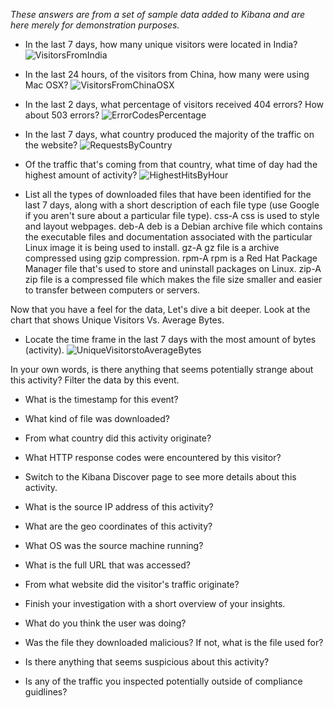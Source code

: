 _These answers are from a set of sample data added to Kibana and are here merely for demonstration purposes._

- In the last 7 days, how many unique visitors were located in India?
![VisitorsFromIndia](https://user-images.githubusercontent.com/96896057/167231207-670880d5-5560-4cac-9019-48f28824d366.png)

- In the last 24 hours, of the visitors from China, how many were using Mac OSX? 
![VisitorsFromChinaOSX](https://user-images.githubusercontent.com/96896057/167231311-417b7170-f05a-4fa2-96d1-1030d8d95d2c.png)


- In the last 2 days, what percentage of visitors received 404 errors? How about 503 errors? 
![ErrorCodesPercentage](https://user-images.githubusercontent.com/96896057/167231340-b3f306d9-4beb-4496-8839-cf0fe7128921.png)

- In the last 7 days, what country produced the majority of the traffic on the website? 
![RequestsByCountry](https://user-images.githubusercontent.com/96896057/167231360-34736bfc-6508-4906-b014-007ab40e97df.png)

- Of the traffic that's coming from that country, what time of day had the highest amount of activity? 
![HighestHitsByHour](https://user-images.githubusercontent.com/96896057/167231435-ae35860c-924c-4fbd-a200-2124b31cfa55.png)


- List all the types of downloaded files that have been identified for the last 7 days, along with a short description of each file type (use Google if you aren't sure about a particular file type).
css-A css is used to style and layout webpages.
deb-A deb is a Debian archive file which contains the executable files and documentation associated with the particular Linux image it is being used to install. 
gz-A gz file is a archive compressed using gzip compression.
rpm-A rpm is a Red Hat Package Manager file that's used to store and uninstall packages on Linux.
zip-A zip file is a compressed file which makes the file size smaller and easier to transfer between computers or servers.

Now that you have a feel for the data, Let's dive a bit deeper. Look at the chart that shows Unique Visitors Vs. Average Bytes.


- Locate the time frame in the last 7 days with the most amount of bytes (activity).
![UniqueVisitorstoAverageBytes](https://user-images.githubusercontent.com/96896057/167231829-c0526620-4903-4d37-81dc-e89595b06936.png)

In your own words, is there anything that seems potentially strange about this activity?
Filter the data by this event.


- What is the timestamp for this event?
- What kind of file was downloaded?
- From what country did this activity originate?
- What HTTP response codes were encountered by this visitor?
- Switch to the Kibana Discover page to see more details about this activity.


- What is the source IP address of this activity?
- What are the geo coordinates of this activity?
- What OS was the source machine running?
- What is the full URL that was accessed?
- From what website did the visitor's traffic originate?
- Finish your investigation with a short overview of your insights.


- What do you think the user was doing?
- Was the file they downloaded malicious? If not, what is the file used for?
- Is there anything that seems suspicious about this activity?
- Is any of the traffic you inspected potentially outside of compliance guidlines?
